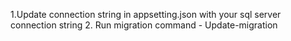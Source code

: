 1.Update connection string in appsetting.json with your sql server connection string
2. Run migration command - Update-migration 